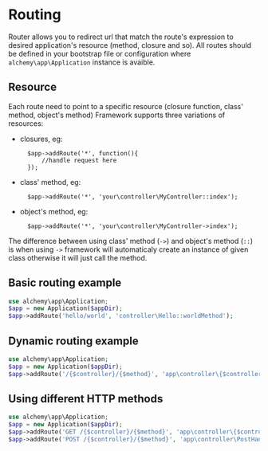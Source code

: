 Routing
=======
Router allows you to redirect url that match the route's expression to desired application's resource (method, closure and so).
All routes should be defined in your bootstrap file or configuration where `alchemy\app\Application` instance is avaible.

Resource
--------

Each route need to point to a specific resource (closure function, class' method, object's method)
Framework supports three variations of resources:
- closures, eg:

        $app->addRoute('*', function(){
            //handle request here
        });

- class' method, eg:

        $app->addRoute('*', 'your\controller\MyController::index');

- object's method, eg:

        $app->addRoute('*', 'your\controller\MyController->index');

The difference between using class' method (`->`) and object's method (`::`) is when using `->`
framework will automaticaly create an instance of given class otherwise it will just call the method.

Basic routing example
---------------------

```php
use alchemy\app\Application;
$app = new Application($appDir);
$app->addRoute('hello/world', 'controller\Hello::worldMethod');
```  

Dynamic routing example
-----------------------
```php
use alchemy\app\Application;
$app = new Application($appDir);
$app->addRoute('/{$controller}/{$method}', 'app\controller\{$controller}->{$method}');
```

Using different HTTP methods
----------------------------

```php
use alchemy\app\Application;
$app = new Application($appDir);
$app->addRoute('GET /{$controller}/{$method}', 'app\controller\{$controller}->{$method}');
$app->addRoute('POST /{$controller}/{$method}', 'app\controller\PostHandler->{$controller}{$method}');
```
